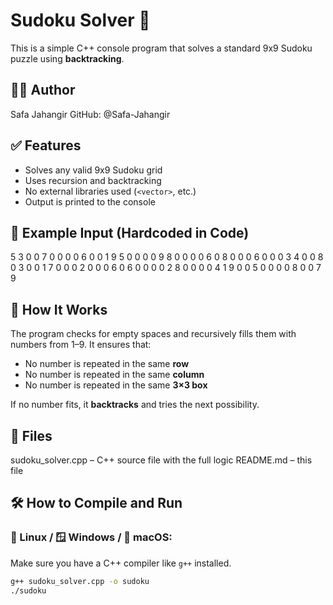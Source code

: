 # Sudoku Solver 🧩

This is a simple C++ console program that solves a standard 9x9 Sudoku puzzle using **backtracking**.

## 🧑‍💻 Author
Safa Jahangir
GitHub: @Safa-Jahangir

## ✅ Features

- Solves any valid 9x9 Sudoku grid
- Uses recursion and backtracking
- No external libraries used (`<vector>`, etc.)
- Output is printed to the console



## 🔢 Example Input (Hardcoded in Code)

5 3 0 0 7 0 0 0 0
6 0 0 1 9 5 0 0 0
0 9 8 0 0 0 0 6 0
8 0 0 0 6 0 0 0 3
4 0 0 8 0 3 0 0 1
7 0 0 0 2 0 0 0 6
0 6 0 0 0 0 2 8 0
0 0 0 4 1 9 0 0 5
0 0 0 0 8 0 0 7 9

## 🧠 How It Works

The program checks for empty spaces and recursively fills them with numbers from 1–9. It ensures that:
- No number is repeated in the same **row**
- No number is repeated in the same **column**
- No number is repeated in the same **3×3 box**

If no number fits, it **backtracks** and tries the next possibility.

## 📁 Files
sudoku_solver.cpp – C++ source file with the full logic
README.md – this file

## 🛠 How to Compile and Run

### 🐧 Linux / 🪟 Windows / 🍎 macOS:

Make sure you have a C++ compiler like `g++` installed.

```bash
g++ sudoku_solver.cpp -o sudoku
./sudoku





